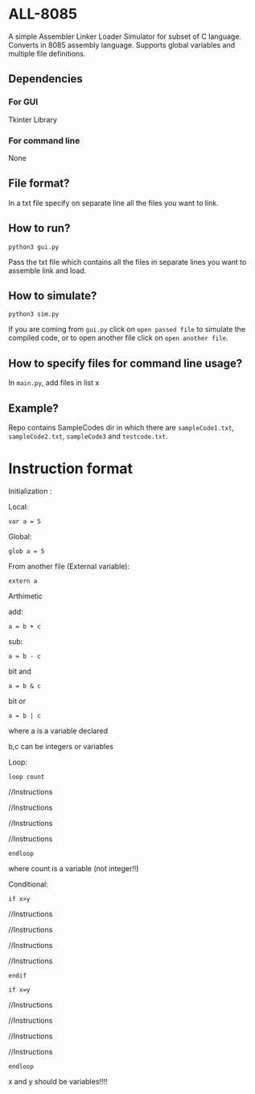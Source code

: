 # ALL-8085

A simple Assembler Linker Loader Simulator for subset of C language.
Converts in 8085 assembly language. Supports global variables and multiple file
definitions.

## Dependencies
### For GUI
Tkinter Library

### For command line
None

## File format?

In a txt file specify on separate line all the files you want to link.

## How to run?

`python3 gui.py`

Pass the txt file which contains all the files in separate lines you want to assemble link and load.

## How to simulate?

`python3 sim.py`

If you are coming from `gui.py` click on `open passed file` to simulate the
compiled code, or to open another file click on `open another file`.

## How to specify files for command line usage?

In `main.py`, add files in list x

## Example?

Repo contains SampleCodes dir in which there are `sampleCode1.txt`, `sampleCode2.txt`, `sampleCode3` and `testcode.txt`.

# Instruction format

Initialization :

Local:

`var a = 5`

Global:

`glob a = 5`

From another file (External variable):

`extern a`

Arthimetic

add:

`a = b + c`

sub:

`a = b - c`

bit and

`a = b & c`

bit or

`a = b | c`

where a is a variable declared

b,c can be integers or variables

Loop:

`loop count`

//Instructions

//Instructions

//Instructions

//Instructions

`endloop`

where count is a variable (not integer!!)

Conditional:

`if x>y`

//Instructions

//Instructions


//Instructions

//Instructions

`endif`

`if x=y`

//Instructions

//Instructions

//Instructions

//Instructions

`endloop`

x and y should be variables!!!!
